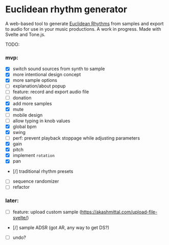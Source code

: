# Euclidean rhythm generator

A web-based tool to generate [Euclidean
Rhythms](https://en.wikipedia.org/wiki/Euclidean_rhythm) from samples and export
to audio for use in your music productions. A work in progress. Made with
Svelte and Tone.js.

TODO:

### mvp:

- [X] switch sound sources from synth to sample
- [X] more intentional design concept
- [X] more sample options
- [ ] explanation/about popup
- [ ] feature: record and export audio file
- [ ] donation
- [X] add more samples
- [X] mute
- [ ] mobile design
- [ ] allow typing in knob values
- [X] global bpm
- [X] swing
- [ ] perf: prevent playback stoppage while adjusting parameters
- [X] gain
- [X] pitch
- [X] implement `rotation`
- [X] pan
- [/] traditional rhythm presets
- [ ] sequence randomizer
- [ ] refactor

### later:

- [ ] feature: upload custom sample (https://akashmittal.com/upload-file-svelte/)
- [/] sample ADSR (got AR, any way to get DS?)
- [ ] undo?
